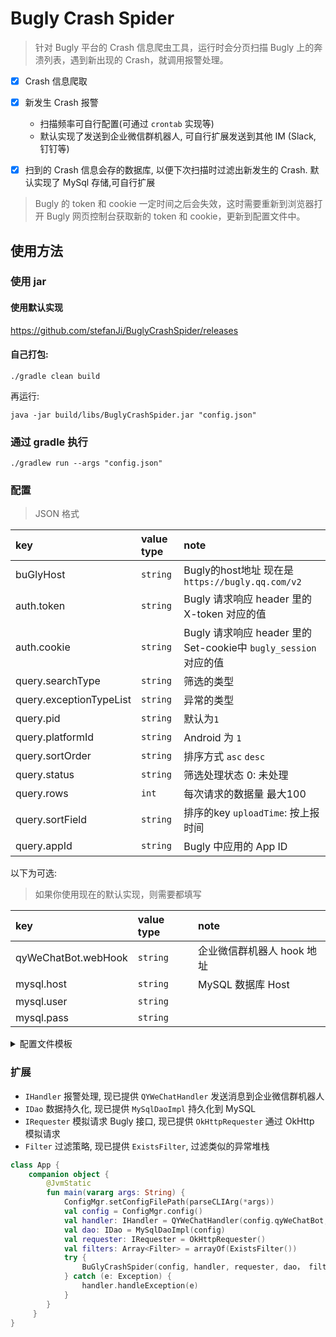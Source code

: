 # Bugly Crash Spider

> 针对 Bugly 平台的 Crash 信息爬虫工具，运行时会分页扫描 Bugly 上的奔溃列表，遇到新出现的 Crash，就调用报警处理。

- [x] Crash 信息爬取
- [x] 新发生 Crash 报警
    - 扫描频率可自行配置(可通过 `crontab` 实现等)
    - 默认实现了发送到企业微信群机器人, 可自行扩展发送到其他 IM (Slack, 钉钉等)

- [x] 扫到的 Crash 信息会存的数据库, 以便下次扫描时过滤出新发生的 Crash. 默认实现了 MySql 存储,可自行扩展

> Bugly 的 token 和 cookie 一定时间之后会失效，这时需要重新到浏览器打开 Bugly 网页控制台获取新的 token 和 cookie，更新到配置文件中。

## 使用方法

### 使用 jar

#### 使用默认实现 

https://github.com/stefanJi/BuglyCrashSpider/releases

#### 自己打包:

```
./gradle clean build
```

再运行:

```
java -jar build/libs/BuglyCrashSpider.jar "config.json"
```

### 通过 gradle 执行

```
./gradlew run --args "config.json"
```

### 配置

> JSON 格式

|key|value type|note|
|:---|:---|:---|
|buGlyHost|`string`|Bugly的host地址 现在是`https://bugly.qq.com/v2`|
|auth.token|`string`|Bugly 请求响应 header 里的 X-token 对应的值|
|auth.cookie|`string`|Bugly 请求响应 header 里的 Set-cookie中 `bugly_session` 对应的值| 
|query.searchType|`string`|筛选的类型|
|query.exceptionTypeList|`string`|异常的类型|
|query.pid|`string`|默认为`1`|
|query.platformId|`string`| Android 为 `1`|
|query.sortOrder|`string`|排序方式 `asc` `desc`|
|query.status|`string`|筛选处理状态 0: 未处理|
|query.rows|`int`|每次请求的数据量 最大100|
|query.sortField|`string`|排序的key `uploadTime`: 按上报时间|
|query.appId|`string`|Bugly 中应用的 App ID|

以下为可选:

> 如果你使用现在的默认实现，则需要都填写

|key|value type|note|
|:---|:---|:---|
|qyWeChatBot.webHook|`string`|企业微信群机器人 hook 地址|
|mysql.host|`string`|MySQL 数据库 Host|
|mysql.user|`string`||
|mysql.pass|`string`||


<details>
<summary>配置文件模板</summary>

```json
{
  "buGlyHost": "https://bugly.qq.com/v2/issueList",
  "auth": {
    "token": "登录Bugly平台之后获取",
    "cookie": "登录Bugly平台之后获取"
  },
  "query": {
    "searchType": "errorType",
    "exceptionTypeList": "Crash,Native",
    "pid": "1",
    "platformId": "1",
    "sortOrder": "desc",
    "status": "0",
    "rows": 20,
    "sortField": "uploadTime",
    "appId": "Bugly上分配给App的id"
  },
  "qyWeChatBot": {
    "webHook": "https://qyapi.weixin.qq.com/cgi-bin/webhook/send?key=<群机器人的Key>"
  },
    "mysql": {
    "host": "localhost:3306/test?useSSL=true",
    "user": "root",
    "pass": "123456"
  }
}
```
</details>

### 扩展

- `IHandler` 报警处理, 现已提供 `QYWeChatHandler` 发送消息到企业微信群机器人
- `IDao` 数据持久化, 现已提供 `MySqlDaoImpl` 持久化到 MySQL
- `IRequester` 模拟请求 Bugly 接口, 现已提供 `OkHttpRequester` 通过 OkHttp 模拟请求
- `Filter` 过滤策略, 现已提供 `ExistsFilter`, 过滤类似的异常堆栈

```kotlin
class App {
    companion object {
        @JvmStatic
        fun main(vararg args: String) {
            ConfigMgr.setConfigFilePath(parseCLIArg(*args))
            val config = ConfigMgr.config()
            val handler: IHandler = QYWeChatHandler(config.qyWeChatBot, config)
            val dao: IDao = MySqlDaoImpl(config)
            val requester: IRequester = OkHttpRequester()
            val filters: Array<Filter> = arrayOf(ExistsFilter())
            try {
                BuGlyCrashSpider(config, handler, requester, dao， filters).start()
            } catch (e: Exception) {
                handler.handleException(e)
            }
        }
     }
}
```
